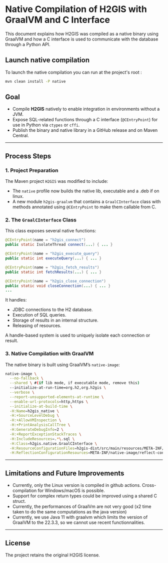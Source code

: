 # Native Compilation of H2GIS with GraalVM and C Interface

This document explains how H2GIS was compiled as a native binary using GraalVM and how a C interface is used to communicate with the database through a Python API.

## Launch native compilation
To launch the native compilation you can run at the project's root :
```bash
mvn clean install -P native
```

## Goal

- Compile **H2GIS** natively to enable integration in environments without a JVM.
- Expose SQL-related functions through a C interface (`@CEntryPoint`) for use in Python via `ctypes` or `cffi`.
- Publish the binary and native library in a GitHub release and on Maven Central.

---

## Process Steps

### 1. Project Preparation

The Maven project `H2GIS` was modified to include:

- The `native` profile now builds the native lib, executable and a .deb if on linux.
- A new module `h2gis-graalvm` that contains a `GraalCInterface` class with methods annotated using `@CEntryPoint` to make them callable from C.

### 2. The `GraalCInterface` Class

This class exposes several native functions:

```java
@CEntryPoint(name = "h2gis_connect")
public static IsolateThread connect(...) { ... }

@CEntryPoint(name = "h2gis_execute_query")
public static int executeQuery(...) { ... }

@CEntryPoint(name = "h2gis_fetch_results")
public static int fetchResults(...) { ... }

@CEntryPoint(name = "h2gis_close_connection")
public static void closeConnection(...) { ... }
...
```

It handles:
- JDBC connections to the H2 database.
- Execution of SQL queries.
- Storage of results in an internal structure.
- Releasing of resources.

A handle-based system is used to uniquely isolate each connection or result.

### 3. Native Compilation with GraalVM

The native binary is built using GraalVM’s `native-image`:

```bash
native-image \
  --no-fallback \
  --shared \ #(if lib mode, if executable mode, remove this)
  --initialize-at-run-time=org.h2,org.h2gis \
  --verbose \
  --report-unsupported-elements-at-runtime \
  --enable-url-protocols=http,https \
  --initialize-at-build-time \
  -H:Name=h2gis_native \
  -H:+SourceLevelDebug \
  -H:+AllowVMInspection \
  -H:+PrintAnalysisCallTree \
  -H:GenerateDebugInfo=2 \
  -H:+ReportExceptionStackTraces \
  -H:IncludeResources=.*\.sql \
  -H:Class=h2gis.native.GraalCInterface \
  -H:ResourceConfigurationFiles=h2gis-dist/src/main/resources/META-INF/native-image/resource-config.json \
  -H:ReflectionConfigurationResources=META-INF/native-image/reflect-config.json
```

---

## Limitations and Future Improvements

- Currently, only the Linux version is compiled in github actions. Cross-compilation for Windows/macOS is possible.
- Support for complex return types could be improved using a shared C struct.
- Currently, the performances of GraalVm are not very good (x2 time taken to do the same computations as the java version)
- Currently, we use Java 11 with graalvm which limits the version of GraalVM to the 22.3.3, so we cannot use recent functionnalities. 

---

## License

The project retains the original H2GIS license.